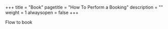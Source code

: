 +++
title = "Book"
pagetitle = "How To Perform a Booking"
description = ""
weight = 1
alwaysopen = false
+++

Flow to book
